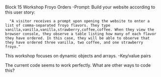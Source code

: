 Block 15 Workshop
  Froyo Orders
    -Prompt:
      Build your website according to this user story:

      "A visitor receives a prompt upon opening the website to enter a list of comma-separated froyo flavors. They type vanilla,vanilla,vanilla,strawberry,coffee,coffee. When they view the browser console, they observe a table listing how many of each flavor they have ordered. In this case, they will be able to observe that they have ordered three vanilla, two coffee, and one strawberry froyo."

This workshop focuses on dynamic objects and arrays.
  -Key/value pairs

The current code seems to work perfectly. 
What are other ways to code this?